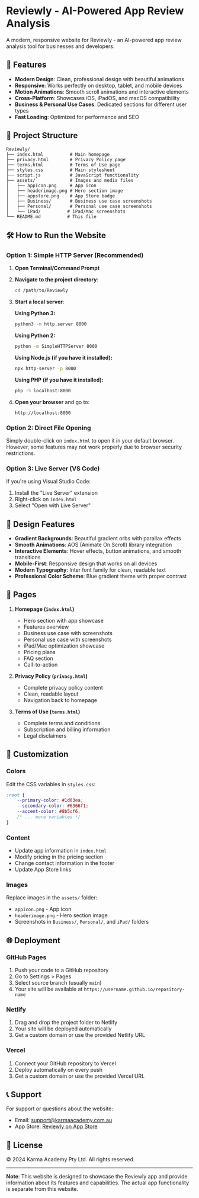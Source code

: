# Reviewly - AI-Powered App Review Analysis

A modern, responsive website for Reviewly - an AI-powered app review analysis tool for businesses and developers.

## 🚀 Features

- **Modern Design**: Clean, professional design with beautiful animations
- **Responsive**: Works perfectly on desktop, tablet, and mobile devices
- **Motion Animations**: Smooth scroll animations and interactive elements
- **Cross-Platform**: Showcases iOS, iPadOS, and macOS compatibility
- **Business & Personal Use Cases**: Dedicated sections for different user types
- **Fast Loading**: Optimized for performance and SEO

## 📁 Project Structure

```
Reviewly/
├── index.html          # Main homepage
├── privacy.html        # Privacy Policy page
├── terms.html          # Terms of Use page
├── styles.css          # Main stylesheet
├── script.js           # JavaScript functionality
├── assets/             # Images and media files
│   ├── appIcon.png     # App icon
│   ├── headerimage.png # Hero section image
│   ├── appstore.png    # App Store badge
│   ├── Business/       # Business use case screenshots
│   ├── Personal/       # Personal use case screenshots
│   └── iPad/          # iPad/Mac screenshots
└── README.md          # This file
```

## 🛠️ How to Run the Website

### Option 1: Simple HTTP Server (Recommended)

1. **Open Terminal/Command Prompt**
2. **Navigate to the project directory**:
   ```bash
   cd /path/to/Reviewly
   ```

3. **Start a local server**:

   **Using Python 3:**
   ```bash
   python3 -m http.server 8000
   ```

   **Using Python 2:**
   ```bash
   python -m SimpleHTTPServer 8000
   ```

   **Using Node.js (if you have it installed):**
   ```bash
   npx http-server -p 8000
   ```

   **Using PHP (if you have it installed):**
   ```bash
   php -S localhost:8000
   ```

4. **Open your browser** and go to:
   ```
   http://localhost:8000
   ```

### Option 2: Direct File Opening

Simply double-click on `index.html` to open it in your default browser. However, some features may not work properly due to browser security restrictions.

### Option 3: Live Server (VS Code)

If you're using Visual Studio Code:

1. Install the "Live Server" extension
2. Right-click on `index.html`
3. Select "Open with Live Server"

## 🎨 Design Features

- **Gradient Backgrounds**: Beautiful gradient orbs with parallax effects
- **Smooth Animations**: AOS (Animate On Scroll) library integration
- **Interactive Elements**: Hover effects, button animations, and smooth transitions
- **Mobile-First**: Responsive design that works on all devices
- **Modern Typography**: Inter font family for clean, readable text
- **Professional Color Scheme**: Blue gradient theme with proper contrast

## 📱 Pages

1. **Homepage (`index.html`)**
   - Hero section with app showcase
   - Features overview
   - Business use case with screenshots
   - Personal use case with screenshots
   - iPad/Mac optimization showcase
   - Pricing plans
   - FAQ section
   - Call-to-action

2. **Privacy Policy (`privacy.html`)**
   - Complete privacy policy content
   - Clean, readable layout
   - Navigation back to homepage

3. **Terms of Use (`terms.html`)**
   - Complete terms and conditions
   - Subscription and billing information
   - Legal disclaimers

## 🔧 Customization

### Colors
Edit the CSS variables in `styles.css`:
```css
:root {
    --primary-color: #1d63ea;
    --secondary-color: #6366f1;
    --accent-color: #8b5cf6;
    /* ... more variables */
}
```

### Content
- Update app information in `index.html`
- Modify pricing in the pricing section
- Change contact information in the footer
- Update App Store links

### Images
Replace images in the `assets/` folder:
- `appIcon.png` - App icon
- `headerimage.png` - Hero section image
- Screenshots in `Business/`, `Personal/`, and `iPad/` folders

## 🌐 Deployment

### GitHub Pages
1. Push your code to a GitHub repository
2. Go to Settings > Pages
3. Select source branch (usually `main`)
4. Your site will be available at `https://username.github.io/repository-name`

### Netlify
1. Drag and drop the project folder to Netlify
2. Your site will be deployed automatically
3. Get a custom domain or use the provided Netlify URL

### Vercel
1. Connect your GitHub repository to Vercel
2. Deploy automatically on every push
3. Get a custom domain or use the provided Vercel URL

## 📞 Support

For support or questions about the website:
- Email: support@karmaacademy.com.au
- App Store: [Reviewly on App Store](https://apps.apple.com/app/id6748536230)

## 📄 License

© 2024 Karma Academy Pty Ltd. All rights reserved.

---

**Note**: This website is designed to showcase the Reviewly app and provide information about its features and capabilities. The actual app functionality is separate from this website.







